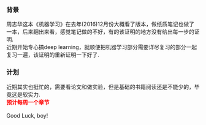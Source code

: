 ### 背景
周志华这本《机器学习》在去年(2016)12月份大概看了版本，做纸质笔记也做了一本，后来翻出来看，感觉笔记做的不好，有的该证明的地方没有给出每一步的证明.  
近期开始专心搞deep learning，就顺便把机器学习部分需要详尽复习的部分一起复习一遍，该证明的重新证明一下好了.  

### 计划
近期其实也挺忙的，需要看论文和做实验，但是基础的书籍阅读还是不能少的，毕竟这是软实力.  
**<font color="red">预计每周一个章节</font>**
<br/>
<br/>
Good Luck, boy!
